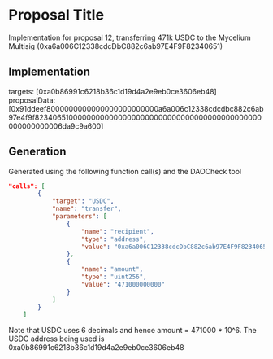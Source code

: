 # Proposal Title
Implementation for proposal 12, transferring 471k USDC to the Mycelium Multisig (0xa6a006C12338cdcDbC882c6ab97E4F9F82340651)

## Implementation
targets: [0xa0b86991c6218b36c1d19d4a2e9eb0ce3606eb48]
proposalData: [0x91ddeef8000000000000000000000000a6a006c12338cdcdbc882c6ab97e4f9f823406510000000000000000000000000000000000000000000000000000006da9c9a600]

## Generation
Generated using the following function call(s) and the DAOCheck tool
```json
"calls": [
        {
            "target": "USDC",
            "name": "transfer",
            "parameters": [
                {
                    "name": "recipient",
                    "type": "address",
                    "value": "0xa6a006C12338cdcDbC882c6ab97E4F9F82340651"
                },
                {
                    "name": "amount",
                    "type": "uint256",
                    "value": "471000000000"
                }
            ]
        }
    ]
```
Note that USDC uses 6 decimals and hence amount = 471000 * 10^6. The USDC address being used is 0xa0b86991c6218b36c1d19d4a2e9eb0ce3606eb48
